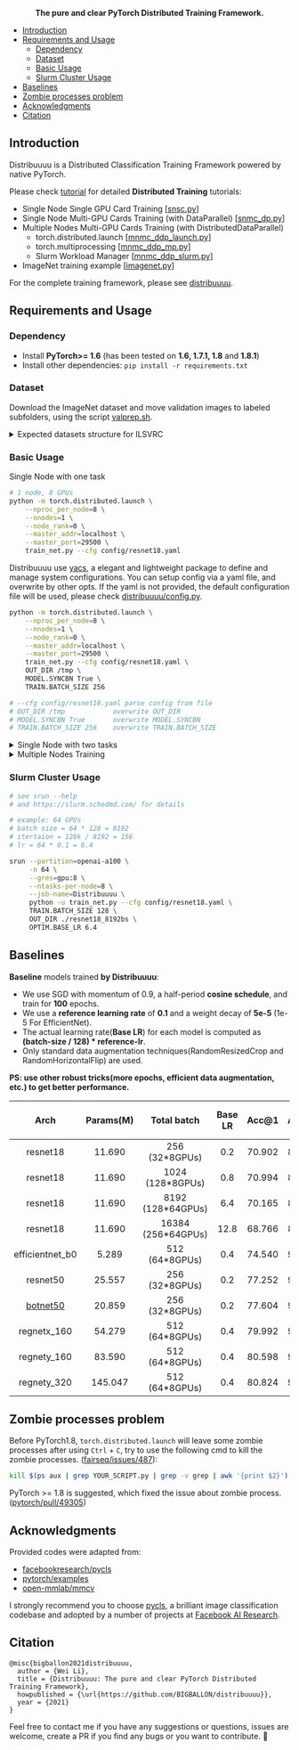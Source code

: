 <div align="center">

**The pure and clear PyTorch Distributed Training Framework.**

</div>

* [Introduction](#introduction)
* [Requirements and Usage](#requirements-and-usage)
  * [Dependency](#dependency)
  * [Dataset](#dataset)
  * [Basic Usage](#basic-usage)
  * [Slurm Cluster Usage](#slurm-cluster-usage)
* [Baselines](#baselines)
* [Zombie processes problem](#zombie-processes-problem)
* [Acknowledgments](#acknowledgments)
* [Citation](#citation)

## Introduction


Distribuuuu is a Distributed Classification Training Framework powered by native PyTorch.

Please check [tutorial](./tutorial/) for detailed **Distributed Training** tutorials:

- Single Node Single GPU Card Training [[snsc.py](./tutorial/snsc.py)]
- Single Node Multi-GPU Cards Training (with DataParallel) [[snmc_dp.py](./tutorial/snmc_dp.py)]
- Multiple Nodes Multi-GPU Cards Training (with DistributedDataParallel)
    - torch.distributed.launch [[mnmc_ddp_launch.py](./tutorial/mnmc_ddp_launch.py)]
    - torch.multiprocessing [[mnmc_ddp_mp.py](./tutorial/mnmc_ddp_mp.py)]
    - Slurm Workload Manager [[mnmc_ddp_slurm.py](./tutorial/mnmc_ddp_slurm.py)]
- ImageNet training example [[imagenet.py](./tutorial/imagenet.py)]

For the complete training framework, please see [distribuuuu](./distribuuuu/). 

## Requirements and Usage

### Dependency

- Install **PyTorch>= 1.6** (has been tested on **1.6, 1.7.1, 1.8** and **1.8.1**)
- Install other dependencies: ``pip install -r requirements.txt``

### Dataset

Download the ImageNet dataset and move validation images to labeled subfolders, using the script [valprep.sh](https://raw.githubusercontent.com/soumith/imagenetloader.torch/master/valprep.sh). 



<details>
  <summary>Expected datasets structure for ILSVRC</summary>

``` 
ILSVRC
|_ train
|  |_ n01440764
|  |_ ...
|  |_ n15075141
|_ val
|  |_ n01440764
|  |_ ...
|  |_ n15075141
|_ ...
```

Create a directory containing symlinks:

``` bash
mkdir -p /path/to/distribuuuu/data
```

Symlink ILSVRC:

``` bash
ln -s /path/to/ILSVRC /path/to/distribuuuu/data/ILSVRC
```

</details>



### Basic Usage

Single Node with one task


``` bash
# 1 node, 8 GPUs
python -m torch.distributed.launch \
    --nproc_per_node=8 \
    --nnodes=1 \
    --node_rank=0 \
    --master_addr=localhost \
    --master_port=29500 \
    train_net.py --cfg config/resnet18.yaml
```

Distribuuuu use [yacs](https://github.com/rbgirshick/yacs), a elegant and lightweight package to define and manage system configurations.
You can setup config via a yaml file, and overwrite by other opts. If the yaml is not provided, the default configuration file will be used, please check [distribuuuu/config.py](./distribuuuu/config.py).

```bash
python -m torch.distributed.launch \
    --nproc_per_node=8 \
    --nnodes=1 \
    --node_rank=0 \
    --master_addr=localhost \
    --master_port=29500 \
    train_net.py --cfg config/resnet18.yaml \
    OUT_DIR /tmp \
    MODEL.SYNCBN True \
    TRAIN.BATCH_SIZE 256

# --cfg config/resnet18.yaml parse config from file
# OUT_DIR /tmp            overwrite OUT_DIR
# MODEL.SYNCBN True       overwrite MODEL.SYNCBN
# TRAIN.BATCH_SIZE 256    overwrite TRAIN.BATCH_SIZE
```


<details>
  <summary>Single Node with two tasks</summary>


```bash
# 1 node, 2 task, 4 GPUs per task (8GPUs)
# task 1:
CUDA_VISIBLE_DEVICES=0,1,2,3 python -m torch.distributed.launch \
    --nproc_per_node=4 \
    --nnodes=2 \
    --node_rank=0 \
    --master_addr=localhost \
    --master_port=29500 \
    train_net.py --cfg config/resnet18.yaml

# task 2:
CUDA_VISIBLE_DEVICES=4,5,6,7 python -m torch.distributed.launch \
    --nproc_per_node=4 \
    --nnodes=2 \
    --node_rank=1 \
    --master_addr=localhost \
    --master_port=29500 \
    train_net.py --cfg config/resnet18.yaml
```

</details>

<details>
  <summary>Multiple Nodes Training</summary>

```bash
# 2 node, 8 GPUs per node (16GPUs)
# node 1:
python -m torch.distributed.launch \
    --nproc_per_node=8 \
    --nnodes=2 \
    --node_rank=0 \
    --master_addr="10.198.189.10" \
    --master_port=29500 \
    train_net.py --cfg config/resnet18.yaml

# node 2:
python -m torch.distributed.launch \
    --nproc_per_node=8 \
    --nnodes=2 \
    --node_rank=1 \
    --master_addr="10.198.189.10" \
    --master_port=29500 \
    train_net.py --cfg config/resnet18.yaml
```

</details>

### Slurm Cluster Usage

```bash
# see srun --help 
# and https://slurm.schedmd.com/ for details

# example: 64 GPUs
# batch size = 64 * 128 = 8192
# itertaion = 128k / 8192 = 156 
# lr = 64 * 0.1 = 6.4

srun --partition=openai-a100 \
     -n 64 \
     --gres=gpu:8 \
     --ntasks-per-node=8 \
     --job-name=Distribuuuu \
     python -u train_net.py --cfg config/resnet18.yaml \
     TRAIN.BATCH_SIZE 128 \
     OUT_DIR ./resnet18_8192bs \
     OPTIM.BASE_LR 6.4
```

## Baselines

**Baseline** models trained **by Distribuuuu**:

- We use SGD with momentum of 0.9, a half-period **cosine schedule**, and train for **100** epochs.
- We use a **reference learning rate** of **0.1** and a weight decay of **5e-5** (1e-5 For EfficientNet).
- The actual learning rate(**Base LR**) for each model is computed as **(batch-size / 128) * reference-lr**.
- Only standard data augmentation techniques(RandomResizedCrop and RandomHorizontalFlip) are used.

**PS: use other robust tricks(more epochs, efficient data augmentation, etc.) to get better performance.**


|                     Arch                     | Params(M) |    Total batch     | Base LR | Acc@1  | Acc@5  |                                                           model / config                                                           |
| :------------------------------------------: | :-------: | :----------------: | :-----: | :----: | :----: | :--------------------------------------------------------------------------------------------------------------------------------: |
|                   resnet18                   |  11.690   |   256 (32*8GPUs)   |   0.2   | 70.902 | 89.894 |    [Drive](https://drive.google.com/file/d/18a6QFc_DoTHo3TWkN_EsptyGmhF97sVw/view?usp=sharing) / [cfg](./config/resnet18.yaml)     |
|                   resnet18                   |  11.690   |  1024 (128*8GPUs)  |   0.8   | 70.994 | 89.892 |                                                                                                                                    |
|                   resnet18                   |  11.690   | 8192 (128*64GPUs)  |   6.4   | 70.165 | 89.374 |                                                                                                                                    |
|                   resnet18                   |  11.690   | 16384 (256*64GPUs) |  12.8   | 68.766 | 88.381 |                                                                                                                                    |
|               efficientnet_b0                |   5.289   |   512 (64*8GPUs)   |   0.4   | 74.540 | 91.744 | [Drive](https://drive.google.com/file/d/1nSLQBBRKnAJYdoFhUUVsV8qI5270ooq3/view?usp=sharing) / [cfg](./config/efficientnet_b0.yaml) |
|                   resnet50                   |  25.557   |   256 (32*8GPUs)   |   0.2   | 77.252 | 93.430 |    [Drive](https://drive.google.com/file/d/1rUY1mSYTxe7jWzzcWrreg398tbSNXtnv/view?usp=sharing) / [cfg](./config/resnet50.yaml)     |
| [botnet50](https://arxiv.org/abs/2101.11605) |  20.859   |   256 (32*8GPUs)   |   0.2   | 77.604 | 93.682 |    [Drive](https://drive.google.com/file/d/1-jvhJaMyy-KziAuFnmt5rkoZrm5364UF/view?usp=sharing) / [cfg](./config/botnet50.yaml)     |
|                 regnetx_160                  |  54.279   |   512 (64*8GPUs)   |   0.4   | 79.992 | 95.118 |   [Drive](https://drive.google.com/file/d/1w2LtMKiLHwz27fJOmymQmPCX1yPDuPsm/view?usp=sharing) / [cfg](./config/regnetx_160.yaml)   |
|                 regnety_160                  |  83.590   |   512 (64*8GPUs)   |   0.4   | 80.598 | 95.090 |   [Drive](https://drive.google.com/file/d/1dmD94jeZCaYLI9DhbMN0V1uG6_KHkx_o/view?usp=sharing) / [cfg](./config/regnety_160.yaml)   |
|                 regnety_320                  |  145.047  |   512 (64*8GPUs)   |   0.4   | 80.824 | 95.276 |   [Drive](https://drive.google.com/file/d/1pVbSy4YSlWBra1C2NLTNwJkk_zOTomZg/view?usp=sharing) / [cfg](./config/regnety_320.yaml)   |
## Zombie processes problem


Before PyTorch1.8, ``torch.distributed.launch`` will leave some zombie processes after using  ``Ctrl`` + ``C``, try to use the following cmd to kill the zombie processes. ([fairseq/issues/487](https://github.com/pytorch/fairseq/issues/487)):

```bash
kill $(ps aux | grep YOUR_SCRIPT.py | grep -v grep | awk '{print $2}')
```

PyTorch >= 1.8 is suggested, which fixed the issue about zombie process. ([pytorch/pull/49305](https://github.com/pytorch/pytorch/pull/49305))


## Acknowledgments

Provided codes were adapted from:

- [facebookresearch/pycls](https://github.com/facebookresearch/pycls)
- [pytorch/examples](https://github.com/pytorch/examples/)
- [open-mmlab/mmcv](https://github.com/open-mmlab/mmcv)

I strongly recommend you to choose [pycls](https://github.com/facebookresearch/pycls), a brilliant image classification codebase and adopted by a number of projects at [Facebook AI Research](https://github.com/facebookresearch).



## Citation

```
@misc{bigballon2021distribuuuu,
  author = {Wei Li},
  title = {Distribuuuu: The pure and clear PyTorch Distributed Training Framework},
  howpublished = {\url{https://github.com/BIGBALLON/distribuuuu}},
  year = {2021}
}
```

Feel free to contact me if you have any suggestions or questions, issues are welcome,
create a PR if you find any bugs or you want to contribute. :cake:
